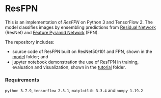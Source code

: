 # ResFPN

This is an implementation of *ResFPN* on Python 3 and TensorFlow 2. The model classifies images by ensembling predictions from [Residual Network](https://arxiv.org/abs/1512.03385) (ResNet) and [Feature Pyramid Network](https://arxiv.org/abs/1612.03144) (FPN). 

The repository includes:
* source code of ResFPN built on ResNet50/101 and FPN, shown in the [model](https://github.com/DrMMZ/ResFPN/tree/main/model) folder; and
* jupyter notebook demonstration the use of ResFPN in training, evaluation and visualization, shown in the [tutorial](https://github.com/DrMMZ/ResFPN/tree/main/tutorial) folder.

### Requirements
`python 3.7.9`, `tensorflow 2.3.1`, `matplotlib 3.3.4` and `numpy 1.19.2`
